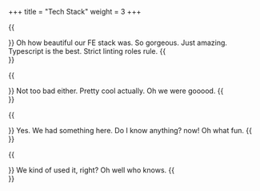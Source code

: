 +++
title = "Tech Stack"
weight = 3
+++


{{<section title="React & Typescript">}}
Oh how beautiful our FE stack was. So gorgeous. Just amazing. Typescript is the best. Strict linting roles rule.
{{</section>}}

{{<section title="NestJs & Typescript">}}
Not too bad either. Pretty cool actually. Oh we were gooood.
{{</section>}}

{{<section title="All that hosting stuff - Docker">}}
Yes. We had something here. Do I know anything? now! Oh what fun.
{{</section>}}


{{<section title="GitHub Pages">}}
We kind of used it, right? Oh well who knows.
{{</section>}}
